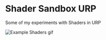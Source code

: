 # Shader Sandbox URP
Some of my experiments with Shaders in URP

![Example Shaders gif](Content/Shaders.gif)
